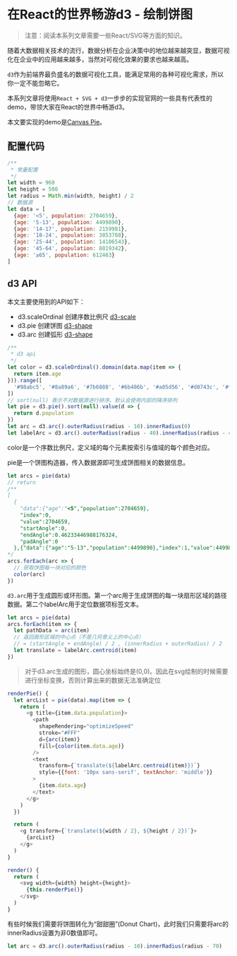 # 在React的世界畅游d3 - 绘制饼图

> 注意：阅读本系列文章需要一些React/SVG等方面的知识。

随着大数据相关技术的流行，数据分析在企业决策中的地位越来越突显，数据可视化在企业中的应用越来越多，当然对可视化效果的要求也越来越高。

`d3`作为前端界最负盛名的数据可视化工具，能满足常用的各种可视化需求，所以你一定不能忽略它。

本系列文章将使用`React + SVG + d3`一步步的实现官网的一些具有代表性的demo，带领大家在React的世界中畅游d3。

本文要实现的demo是[Canvas Pie](http://bl.ocks.org/mbostock/0533f44f2cfabecc5e3a)。

## 配置代码

```js
/**
 * 常量配置
 */
let width = 960
let height = 500
let radius = Math.min(width, height) / 2
// 数据源
let data = [
  {age: '<5', population: 2704659},
  {age: '5-13', population: 4499890},
  {age: '14-17', population: 2159981},
  {age: '18-24', population: 3853788},
  {age: '25-44', population: 14106543},
  {age: '45-64', population: 8819342},
  {age: '≥65', population: 612463}
]
```

## d3 API

本文主要使用到的API如下：

- d3.scaleOrdinal 创建序数比例尺 [d3-scale](https://github.com/simongfxu/simongfxu.github.com/blob/master/d3-explorer/api/d3-scale.md)
- d3.pie 创建饼图 [d3-shape](https://github.com/simongfxu/simongfxu.github.com/blob/master/d3-explorer/api/d3-shape.md)
- d3.arc 创建弧形 [d3-shape](https://github.com/simongfxu/simongfxu.github.com/blob/master/d3-explorer/api/d3-shape.md)

```js
/**
 * d3 api
 */
let color = d3.scaleOrdinal().domain(data.map(item => {
  return item.age
})).range([
  '#98abc5', '#8a89a6', '#7b6888', '#6b486b', '#a05d56', '#d0743c', '#ff8c00'
])
// sort(null) 表示不对数据源进行排序。默认会使用内部的降序排列
let pie = d3.pie().sort(null).value(d => {
  return d.population
})
let arc = d3.arc().outerRadius(radius - 10).innerRadius(0)
let labelArc = d3.arc().outerRadius(radius - 40).innerRadius(radius - 40)
```

 color是一个序数比例尺，定义域的每个元素按索引与值域的每个颜色对应。

 pie是一个饼图构造器，传入数据源即可生成饼图相关的数据信息。

```js
let arcs = pie(data)
// return
/**
[
  {
    "data":{"age":"<5","population":2704659},
    "index":0,
    "value":2704659,
    "startAngle":0,
    "endAngle":0.46233446988176324,
    "padAngle":0
  },{"data":{"age":"5-13","population":4499890},"index":1,"value":4499890,"startAngle":0.46233446988176324,"endAngle":1.2315457670087755,"padAngle":0},{"data":{"age":"14-17","population":2159981},"index":2,"value":2159981,"startAngle":1.2315457670087755,"endAngle":1.6007729674024964,"padAngle":0},{"data":{"age":"18-24","population":3853788},"index":3,"value":3853788,"startAngle":1.6007729674024964,"endAngle":2.2595395742156663,"padAngle":0},{"data":{"age":"25-44","population":14106543},"index":4,"value":14106543,"startAngle":2.2595395742156663,"endAngle":4.670912349774174,"padAngle":0},{"data":{"age":"45-64","population":8819342},"index":5,"value":8819342,"startAngle":4.670912349774174,"endAngle":6.178490868277234,"padAngle":0},{"data":{"age":"≥65","population":612463},"index":6,"value":612463,"startAngle":6.178490868277234,"endAngle":6.283185307179585,"padAngle":0}]
*/
arcs.forEach(arc => {
  // 获取饼图每一块对应的颜色
  color(arc)
})
```

`d3.arc`用于生成圆形或环形图。第一个arc用于生成饼图的每一块扇形区域的路径数据。第二个labelArc用于定位数据项标签文本。

```js
let arcs = pie(data)
arcs.forEach(item => {
  let pathData = arc(item)
  // 返回扇形区域的中心点（不是几何意义上的中心点）
  // = (startAngle + endAngle) / 2 , (innerRadius + outerRadius) / 2
  let translate = labelArc.centroid(item)
})
```

> 对于d3.arc生成的图形，圆心坐标始终是(0,0)。因此在svg绘制的时候需要进行坐标变换，否则计算出来的数据无法准确定位

```js
renderPie() {
  let arcList = pie(data).map(item => {
    return (
      <g title={item.data.population}>
        <path
          shapeRendering="optimizeSpeed"
          stroke="#FFF"
          d={arc(item)}
          fill={color(item.data.age)}
        />
        <text
          transform={`translate(${labelArc.centroid(item)})`}
          style={{font: '10px sans-serif', textAnchor: 'middle'}}
        >
          {item.data.age}
        </text>
      </g>
    )
  })

  return (
    <g transform={`translate(${width / 2}, ${height / 2})`}>
      {arcList}
    </g>
  )
}

render() {
  return (
    <svg width={width} height={height}>
      {this.renderPie()}
    </svg>
  )
}
```

有些时候我们需要将饼图转化为“甜甜圈”(Donut Chart)，此时我们只需要将arc的innerRadius设置为非0数值即可。

```js
let arc = d3.arc().outerRadius(radius - 10).innerRadius(radius - 70)
```

